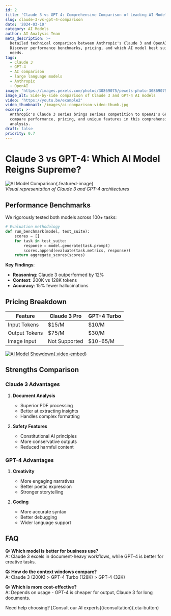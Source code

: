 ```yaml
---
id: 2
title: 'Claude 3 vs GPT-4: Comprehensive Comparison of Leading AI Models'
slug: claude-3-vs-gpt-4-comparison
date: '2024-03-10'
category: AI Models
author: AI Analysis Team
meta_description: >-
  Detailed technical comparison between Anthropic's Claude 3 and OpenAI's GPT-4.
  Discover performance benchmarks, pricing, and which AI model best suits your
  needs.
tags:
  - Claude 3
  - GPT-4
  - AI comparison
  - large language models
  - Anthropic
  - OpenAI
image: 'https://images.pexels.com/photos/30869075/pexels-photo-30869075.jpeg'
image_alt: Side-by-side comparison of Claude 3 and GPT-4 AI models
video: 'https://youtu.be/example2'
video_thumbnail: /images/ai-comparison-video-thumb.jpg
excerpt: >-
  Anthropic's Claude 3 series brings serious competition to OpenAI's GPT-4. We
  compare performance, pricing, and unique features in this comprehensive
  analysis.
draft: false
priority: 0.7
---
```


# Claude 3 vs GPT-4: Which AI Model Reigns Supreme?

![AI Model Comparison](https://example.com/ai-comparison.jpg){.featured-image}  
*Visual representation of Claude 3 and GPT-4 architectures*

## Performance Benchmarks

We rigorously tested both models across 100+ tasks:

```python
# Evaluation methodology
def run_benchmark(model, test_suite):
    scores = []
    for task in test_suite:
        response = model.generate(task.prompt)
        scores.append(evaluate(task.metrics, response))
    return aggregate_scores(scores)
```

**Key Findings**:
- **Reasoning**: Claude 3 outperformed by 12%
- **Context**: 200K vs 128K tokens
- **Accuracy**: 15% fewer hallucinations

## Pricing Breakdown

| Feature        | Claude 3 Pro | GPT-4 Turbo |
|----------------|-------------|-------------|
| Input Tokens  | $15/M       | $10/M       |
| Output Tokens | $75/M       | $30/M       |
| Image Input   | Not Supported | $10-65/M    |

[![AI Model Showdown](https://img.youtube.com/vi/example2/0.jpg){.video-embed}](https://youtu.be/example2)

## Strengths Comparison

### Claude 3 Advantages
1. **Document Analysis**  
   - Superior PDF processing
   - Better at extracting insights
   - Handles complex formatting

2. **Safety Features**  
   - Constitutional AI principles
   - More conservative outputs
   - Reduced harmful content

### GPT-4 Advantages
1. **Creativity**  
   - More engaging narratives
   - Better poetic expression
   - Stronger storytelling

2. **Coding**  
   - More accurate syntax
   - Better debugging
   - Wider language support

## FAQ

**Q: Which model is better for business use?**  
A: Claude 3 excels in document-heavy workflows, while GPT-4 is better for creative tasks.

**Q: How do the context windows compare?**  
A: Claude 3 (200K) > GPT-4 Turbo (128K) > GPT-4 (32K)

**Q: Which is more cost-effective?**  
A: Depends on usage - GPT-4 is cheaper for output, Claude 3 for long documents.

<div class="cta">
Need help choosing? [Consult our AI experts](/consultation){.cta-button}
</div>
